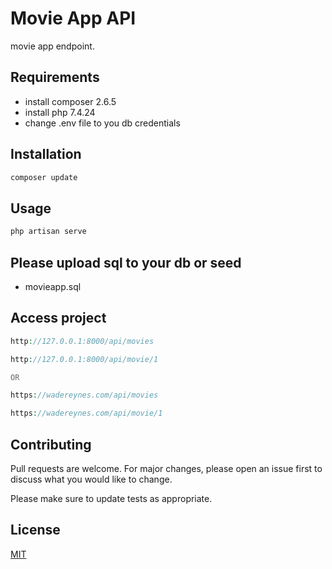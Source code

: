 # Movie App API
movie app endpoint.

## Requirements
- install composer 2.6.5
- install php 7.4.24
- change .env file to you db credentials

## Installation

```bash
composer update

```

## Usage

```php
php artisan serve
```

## Please upload sql to your db or seed
- movieapp.sql

## Access project

```php
http://127.0.0.1:8000/api/movies

http://127.0.0.1:8000/api/movie/1

OR

https://wadereynes.com/api/movies

https://wadereynes.com/api/movie/1

```



## Contributing

Pull requests are welcome. For major changes, please open an issue first
to discuss what you would like to change.

Please make sure to update tests as appropriate.

## License

[MIT](https://choosealicense.com/licenses/mit/)